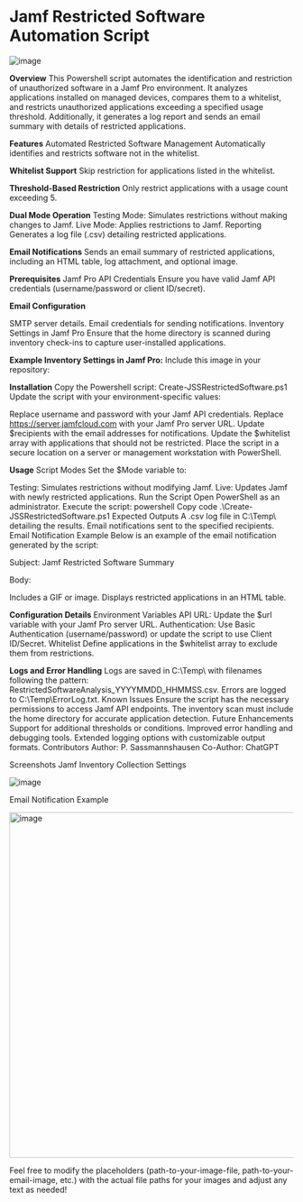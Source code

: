 # Jamf Restricted Software Automation Script #

![image](https://github.com/user-attachments/assets/2a6ba08b-f99f-4bdc-a0a9-3866456020c4)

**Overview**
This Powershell script automates the identification and restriction of unauthorized software in a Jamf Pro environment. It analyzes applications installed on managed devices, compares them to a whitelist, and restricts unauthorized applications exceeding a specified usage threshold. Additionally, it generates a log report and sends an email summary with details of restricted applications.

**Features**
Automated Restricted Software Management
Automatically identifies and restricts software not in the whitelist.

**Whitelist Support**
Skip restriction for applications listed in the whitelist.

**Threshold-Based Restriction**
Only restrict applications with a usage count exceeding 5.

**Dual Mode Operation**
Testing Mode: Simulates restrictions without making changes to Jamf.
Live Mode: Applies restrictions to Jamf.
Reporting
Generates a log file (.csv) detailing restricted applications.

**Email Notifications**
Sends an email summary of restricted applications, including an HTML table, log attachment, and optional image.

**Prerequisites**
Jamf Pro API Credentials
Ensure you have valid Jamf API credentials (username/password or client ID/secret).

**Email Configuration**

SMTP server details.
Email credentials for sending notifications.
Inventory Settings in Jamf Pro
Ensure that the home directory is scanned during inventory check-ins to capture user-installed applications.

**Example Inventory Settings in Jamf Pro:**
Include this image in your repository:

**Installation**
Copy the Powershell script:
Create-JSSRestrictedSoftware.ps1
Update the script with your environment-specific values:

Replace username and password with your Jamf API credentials.
Replace https://server.jamfcloud.com with your Jamf Pro server URL.
Update $recipients with the email addresses for notifications.
Update the $whitelist array with applications that should not be restricted.
Place the script in a secure location on a server or management workstation with PowerShell.

**Usage**
Script Modes
Set the $Mode variable to:

Testing: Simulates restrictions without modifying Jamf.
Live: Updates Jamf with newly restricted applications.
Run the Script
Open PowerShell as an administrator.
Execute the script:
powershell
Copy code
.\Create-JSSRestrictedSoftware.ps1
Expected Outputs
A .csv log file in C:\Temp\ detailing the results.
Email notifications sent to the specified recipients.
Email Notification Example
Below is an example of the email notification generated by the script:

Subject: Jamf Restricted Software Summary

Body:

Includes a GIF or image.
Displays restricted applications in an HTML table.

**Configuration Details**
Environment Variables
API URL: Update the $url variable with your Jamf Pro server URL.
Authentication: Use Basic Authentication (username/password) or update the script to use Client ID/Secret.
Whitelist
Define applications in the $whitelist array to exclude them from restrictions.

**Logs and Error Handling**
Logs are saved in C:\Temp\ with filenames following the pattern: RestrictedSoftwareAnalysis_YYYYMMDD_HHMMSS.csv.
Errors are logged to C:\Temp\ErrorLog.txt.
Known Issues
Ensure the script has the necessary permissions to access Jamf API endpoints.
The inventory scan must include the home directory for accurate application detection.
Future Enhancements
Support for additional thresholds or conditions.
Improved error handling and debugging tools.
Extended logging options with customizable output formats.
Contributors
Author: P. Sassmannshausen
Co-Author: ChatGPT

Screenshots
Jamf Inventory Collection Settings

![image](https://github.com/user-attachments/assets/d2934bed-fd71-4124-8511-8f704c7bc819)

Email Notification Example

<img width="613" alt="image" src="https://github.com/user-attachments/assets/1c8a4d21-7e08-4a54-b9a9-fbc06bf5d278">

Feel free to modify the placeholders (path-to-your-image-file, path-to-your-email-image, etc.) with the actual file paths for your images and adjust any text as needed!
